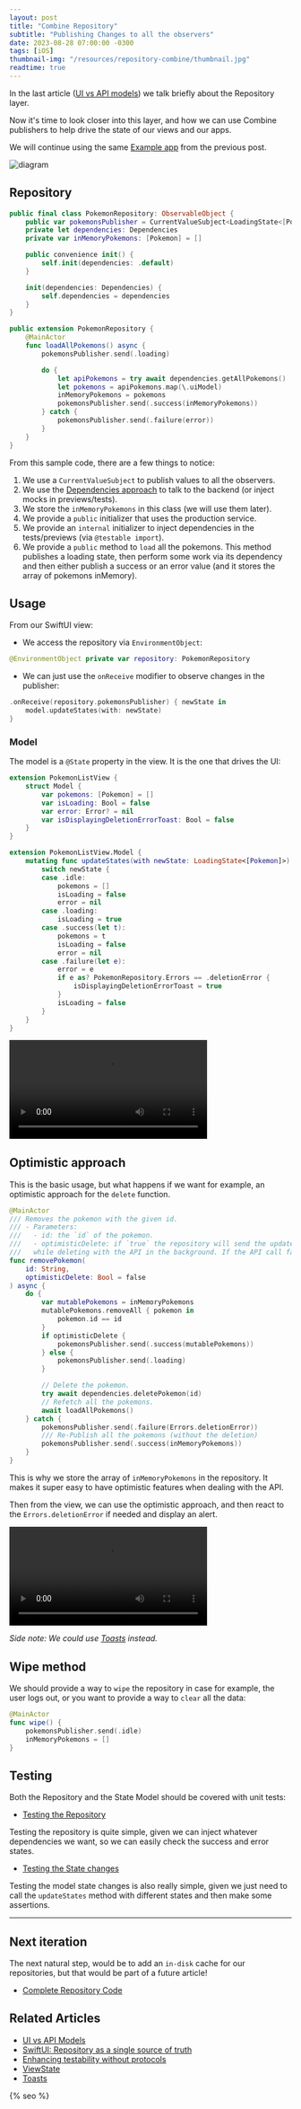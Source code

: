 ```yaml
---
layout: post
title: "Combine Repository"
subtitle: "Publishing Changes to all the observers"
date: 2023-08-28 07:00:00 -0300
tags: [iOS]
thumbnail-img: "/resources/repository-combine/thumbnail.jpg"
readtime: true
---
```


In the last article ([UI vs API models](/2023-08-25-ui-vs-api-models-different-layers/)) we talk briefly about the Repository layer. 

Now it's time to look closer into this layer, and how we can use Combine publishers to help drive the state of our views and our apps.

We will continue using the same [Example app](https://github.com/mdb1/ModelsExampleApp/) from the previous post.

![diagram]({{static.static_files}}/resources/repository-combine/diagram.png)

## Repository

```swift
public final class PokemonRepository: ObservableObject {
    public var pokemonsPublisher = CurrentValueSubject<LoadingState<[Pokemon]>, Never>(.idle)
    private let dependencies: Dependencies
    private var inMemoryPokemons: [Pokemon] = []

    public convenience init() {
        self.init(dependencies: .default)
    }

    init(dependencies: Dependencies) {
        self.dependencies = dependencies
    }
}

public extension PokemonRepository {
    @MainActor
    func loadAllPokemons() async {
        pokemonsPublisher.send(.loading)

        do {
            let apiPokemons = try await dependencies.getAllPokemons()
            let pokemons = apiPokemons.map(\.uiModel)
            inMemoryPokemons = pokemons
            pokemonsPublisher.send(.success(inMemoryPokemons))
        } catch {
            pokemonsPublisher.send(.failure(error))
        }
    }
}
```

From this sample code, there are a few things to notice:

1. We use a `CurrentValueSubject` to publish values to all the observers.
2. We use the [Dependencies approach](/2023-02-03-enhancing-testability-without-protocols/) to talk to the backend (or inject mocks in previews/tests).
3. We store the `inMemoryPokemons` in this class (we will use them later).
4. We provide a `public` initializer that uses the production service.
5. We provide an `internal` initializer to inject dependencies in the tests/previews (via `@testable import`).
6. We provide a `public` method to `load` all the pokemons. This method publishes a loading state, then perform some work via its dependency and then either publish a success or an error value (and it stores the array of pokemons inMemory).

## Usage

From our SwiftUI view:

* We access the repository via `EnvironmentObject`:

```swift
@EnvironmentObject private var repository: PokemonRepository
```

* We can just use the `onReceive` modifier to observe changes in the publisher:

```swift
.onReceive(repository.pokemonsPublisher) { newState in
    model.updateStates(with: newState)
}
```

### Model

The model is a `@State` property in the view. It is the one that drives the UI:

```swift
extension PokemonListView {
    struct Model {
        var pokemons: [Pokemon] = []
        var isLoading: Bool = false
        var error: Error? = nil
        var isDisplayingDeletionErrorToast: Bool = false
    }
}

extension PokemonListView.Model {
    mutating func updateStates(with newState: LoadingState<[Pokemon]>) {
        switch newState {
        case .idle:
            pokemons = []
            isLoading = false
            error = nil
        case .loading:
            isLoading = true
        case .success(let t):
            pokemons = t
            isLoading = false
            error = nil
        case .failure(let e):
            error = e
            if e as? PokemonRepository.Errors == .deletionError {
                isDisplayingDeletionErrorToast = true
            }
            isLoading = false
        }
    }
}
```

<video style="width: 70%; @media (max-width: 768px) { width: 50%; }" controls>
    <source src="{{static.static_files}}/resources/repository-combine/demo.mp4" type="video/mp4">
</video>

## Optimistic approach

This is the basic usage, but what happens if we want for example, an optimistic approach for the `delete` function.

```swift
@MainActor
/// Removes the pokemon with the given id.
/// - Parameters:
///   - id: the `id` of the pokemon.
///   - optimisticDelete: if `true` the repository will send the updated list of pokemons automatically,
///   while deleting with the API in the background. If the API call fails, the repository will re-publish the entire list.
func removePokemon(
    id: String,
    optimisticDelete: Bool = false
) async {
    do {
        var mutablePokemons = inMemoryPokemons
        mutablePokemons.removeAll { pokemon in
            pokemon.id == id
        }
        if optimisticDelete {
            pokemonsPublisher.send(.success(mutablePokemons))
        } else {
            pokemonsPublisher.send(.loading)
        }

        // Delete the pokemon.
        try await dependencies.deletePokemon(id)
        // Refetch all the pokemons.
        await loadAllPokemons()
    } catch {
        pokemonsPublisher.send(.failure(Errors.deletionError))
        /// Re-Publish all the pokemons (without the deletion)
        pokemonsPublisher.send(.success(inMemoryPokemons))
    }
}
```

This is why we store the array of `inMemoryPokemons` in the repository. It makes it super easy to have optimistic features when dealing with the API.

Then from the view, we can use the optimistic approach, and then react to the `Errors.deletionError` if needed and display an alert.

<video style="width: 70%; @media (max-width: 768px) { width: 50%; }" controls>
    <source src="{{static.static_files}}/resources/repository-combine/optimistic+error.mp4" type="video/mp4">
</video>

_Side note: We could use [Toasts](/2023-03-08-new-app-toasts/) instead._

## Wipe method

We should provide a way to `wipe` the repository in case for example, the user logs out, or you want to provide a way to `clear` all the data:

```swift
@MainActor
func wipe() {
    pokemonsPublisher.send(.idle)
    inMemoryPokemons = []
}
```

## Testing

Both the Repository and the State Model should be covered with unit tests:

* [Testing the Repository](https://github.com/mdb1/ModelsExampleApp/blob/main/Packages/Pokemon/Tests/PokemonDataTests/PokemonRepositoryTests.swift)

Testing the repository is quite simple, given we can inject whatever dependencies we want, so we can easily check the success and error states.

* [Testing the State changes](https://github.com/mdb1/ModelsExampleApp/blob/main/Packages/Pokemon/Tests/PokemonUITests/PokemonListView%2BModelTests.swift)

Testing the model state changes is also really simple, given we just need to call the `updateStates` method with different states and then make some assertions.

---

## Next iteration

The next natural step, would be to add an `in-disk` cache for our repositories, but that would be part of a future article!

* [Complete Repository Code](https://github.com/mdb1/ModelsExampleApp/blob/main/Packages/Pokemon/Sources/PokemonData/PokemonRepository.swift)

## Related Articles

- [UI vs API Models](/2023-08-25-ui-vs-api-models-different-layers/)
- [SwiftUI: Repository as a single source of truth](/2023-04-30-repository-as-single-source-of-truth/)
- [Enhancing testability without protocols](/2023-02-03-enhancing-testability-without-protocols/)
- [ViewState](/2023-01-08-new-app-view-state/)
- [Toasts](/2023-03-08-new-app-toasts/)

<!-- Do not remove - SEO meta tags -->
{% seo %}